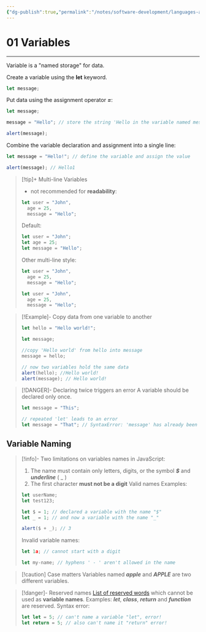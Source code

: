 ```yaml
---
{"dg-publish":true,"permalink":"/notes/software-development/languages-and-frameworks/web-development/front-end/javascript-vanilla/01-basics/02-variables/01-variables/","tags":["programming","webdevelopment","frontend","JavaScript"],"created":"2025-07-13T15:25:00.200+08:00"}
---
```



# 01 Variables

---

Variable is a "named storage" for data.

Create a variable using the **let** keyword.

```javascript
let message;
```

Put data using the assignment operator **_=_**:

```javascript
let message;

message = "Hello"; // store the string 'Hello in the variable named message'

alert(message);
```

Combine the variable declaration and assignment into a single line:

```javascript
let message = "Hello!"; // define the variable and assign the value

alert(message); // Hello1
```

> [!tip]+ Multi-line Variables
>
> - not recommended for **readability**:
>
> ```javascript
> let user = "John",
>   age = 25,
>   message = "Hello";
> ```
>
> Default:
>
> ```javascript
> let user = "John";
> let age = 25;
> let message = "Hello";
> ```
>
> Other multi-line style:
>
> ```javascript
> let user = "John",
>   age = 25,
>   message = "Hello";
> ```
>
> ```javascript
> let user = "John",
>   age = 25,
>   message = "Hello";
> ```

> [!Example]- Copy data from one variable to another
>
> ```javascript
> let hello = "Hello world!";
>
> let message;
>
> //copy 'Hello world' from hello into message
> message = hello;
>
> // now two variables hold the same data
> alert(hello); //Hello world!
> alert(message); // Hello world!
> ```

> [!DANGER]- Declaring twice triggers an error
> A variable should be declared only once.
>
> ```javascript
> let message = "This";
>
> // repeated 'let' leads to an error
> let message = "That"; // SyntaxError: 'message' has already been declared
> ```

## Variable Naming

> [!info]- Two limitations on variables names in JavaScript:
>
> 1.  The name must contain only letters, digits, or the symbol **_$_** and **_underline_** ( \_ )
> 2.  The first character **must not be a digit**
>     Valid names Examples:
>
> ```javascript
> let userName;
> let test123;
> ```
>
> ```javascript
> let $ = 1; // declared a variable with the name "$"
> let _ = 1; // and now a variable with the name "_"
>
> alert($ + _); // 3
> ```
>
> Invalid variable names:
>
> ```javascript
> let 1a; // cannot start with a digit
>
> let my-name; // hyphens ' - ' aren't allowed in the name
> ```

> [!caution] Case matters
> Variables named **_apple_** and **_APPLE_** are two different variables.

> [!danger]- Reserved names
> [List of reserved words](https://developer.mozilla.org/en-US/docs/Web/JavaScript/Reference/Lexical_grammar#keywords) which cannot be used as **variable names**.
> Examples: **_let_**, **_class_**, **_return_** and **_function_** are reserved.
> Syntax error:
>
> ```javascript
> let let = 5; // can't name a variable "let", error!
> let return = 5; // also can't name it "return" error!
> ```
